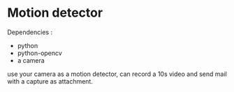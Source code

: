 # Motion detector

Dependencies : 

- python
- python-opencv
- a camera

use your camera as a motion detector, can record a 10s video and 
send mail with a capture as attachment.
